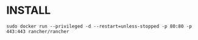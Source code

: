 #  INSTALL


```
sudo docker run --privileged -d --restart=unless-stopped -p 80:80 -p 443:443 rancher/rancher
```


